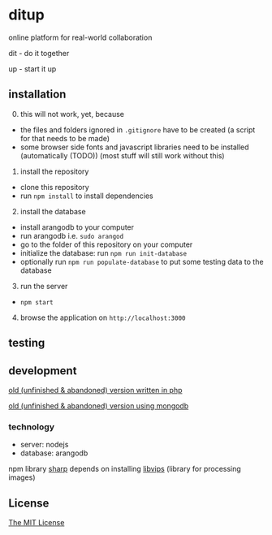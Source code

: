 # ditup
online platform for real-world collaboration

dit - do it together

up - start it up

## installation
0. this will not work, yet, because
  * the files and folders ignored in `.gitignore` have to be created (a script for that needs to be made)
  * some browser side fonts and javascript libraries need to be installed (automatically (TODO)) (most stuff will still work without this)
1. install the repository
  * clone this repository
  * run `npm install` to install dependencies
2. install the database
  * install arangodb to your computer
  * run arangodb i.e. `sudo arangod`
  * go to the folder of this repository on your computer
  * initialize the database: run `npm run init-database`
  * optionally run `npm run populate-database` to put some testing data to the database
3. run the server
  * `npm start`
4. browse the application on `http://localhost:3000`

## testing


## development

[old (unfinished & abandoned) version written in php](https://github.com/ditup/ditup-php)

[old (unfinished & abandoned) version using mongodb](https://github.com/ditup/ditup-node-mongodb)

### technology
* server: nodejs
* database: arangodb

npm library [sharp](https://github.com/lovell/sharp) depends on installing [libvips](https://github.com/jcupitt/libvips) (library for processing images)

## License

[The MIT License](http://opensource.org/licenses/MIT)
